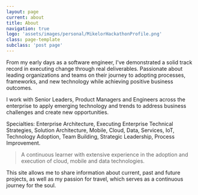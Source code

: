 ```yaml
---
layout: page
current: about
title: About
navigation: true
logo: 'assets/images/personal/MikelorHackathonProfile.png'
class: page-template
subclass: 'post page'
---
```


From my early days as a software engineer, I've demonstrated a solid track record in executing change through real deliverables. Passionate about leading organizations and teams on their journey to adopting processes, frameworks, and new technology while achieving positive business outcomes. 

I work with Senior Leaders, Product Managers and Engineers across the enterprise to apply emerging technology and trends to address business challenges and create new opportunities.

Specialties: Enterprise Architecture, Executing Enterprise Technical Strategies, Solution Architecture, Mobile, Cloud, Data, Services, IoT, Technology Adoption, Team Building, Strategic Leadership, Process Improvement.

 > A continuous learner with extensive experience in the adoption and execution of cloud, mobile and data technologies.

This site allows me to share information about current, past and future projects, as well as my passion for travel, which serves as a continuous journey for the soul.
